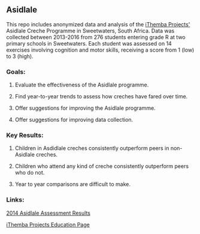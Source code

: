 ## Asidlale

This repo includes anonymized data and analysis of the [iThemba Projects'](ithembaprojects.org.za) Asidlale Creche Programme in Sweetwaters, South Africa. Data was collected between 2013-2016 from 276 students entering grade R at two primary schools in Sweetwaters. Each student was assessed on 14 exercises involving cognition and motor skills, receiving a score from 1 (low) to 3 (high).


### Goals:

1) Evaluate the effectiveness of the Asidlale programme.

2) Find year-to-year trends to assess how creches have fared over time.

3) Offer suggestions for improving the Asidlale programme.

4) Offer suggestions for improving data collection.


### Key Results:

1) Children in Asdidlale creches consistently outperform peers in non-Asidlale creches.

2) Children who attend any kind of creche consistently outperform peers who do not.

3) Year to year comparisons are difficult to make.


### Links:

[2014 Asidlale Assessment Results](http://ithembaprojects.org.za/our-blog.html?fb_25553297_anch=32824793)

[iThemba Projects Education Page](http://www.ithembaprojects.org.za/education.html)
